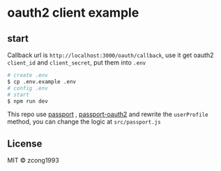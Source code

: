 # oauth2 client example

## start

Callback url is `http://localhost:3000/oauth/callback`, use it get oauth2 `client_id` and `client_secret`, put them into `.env`

```bash
# create .env
$ cp .env.example .env
# config .env 
# start
$ npm run dev
```

This repo use [passport](https://github.com/jaredhanson/passport) , [passport-oauth2](https://github.com/jaredhanson/passport-oauth2) and rewrite the `userProfile` method, you can change the logic at `src/passport.js`


## License

MIT &copy; zcong1993
